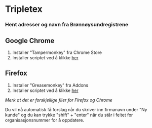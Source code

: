 [Chrome]:https://github.com/omelhus/TripletexBrreg/raw/master/Bronnoysund.user.js
[Firefox]:https://github.com/omelhus/TripletexBrreg/raw/master/Bronnoysund.Greasemonkey.user.js
# Tripletex 
### Hent adresser og navn fra Brønnøysundregistrene

## Google Chrome
1. Installer "Tampermonkey" fra Chrome Store
2. Installer scriptet ved å klikke [her][Chrome]

## Firefox
1. Installer "Greasemonkey" fra Addons
2. Installer scriptet ved å klikke [her][Firefox]

_Merk at det er forskjellige filer for Firefox og Chrome_

Du vil nå automatisk få forslag når du skriver inn firmanavn under "Ny kunde" og du kan trykke "shift" + "enter" 
når du står i feltet for organisasjonsnummer for å oppdatere.

